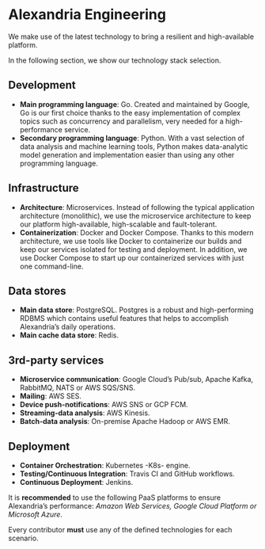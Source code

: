 # Alexandria Engineering
We make use of the latest technology to bring a resilient and high-available platform.

In the following section, we show our technology stack selection.

## Development
- **Main programming language**: Go. Created and maintained by Google, Go is our first choice thanks to the easy implementation of complex topics such as concurrency and parallelism, very needed for a high-performance service.
- **Secondary programming language**: Python. With a vast selection of data analysis and machine learning tools, Python makes data-analytic model generation and implementation easier than using any other programming language.

## Infrastructure
- **Architecture**: Microservices. Instead of following the typical application architecture (monolithic), we use the microservice architecture to keep our platform high-available, high-scalable and fault-tolerant.
- **Containerization**: Docker and Docker Compose. Thanks to this modern architecture, we use tools like Docker to containerize our builds and keep our services isolated for testing and deployment. In addition, we use Docker Compose to start up our containerized services with just one command-line.

## Data stores
- **Main data store**: PostgreSQL. Postgres is a robust and high-performing RDBMS which contains useful features that helps to accomplish Alexandria’s daily operations.
- **Main cache data store**: Redis.

## 3rd-party services
- **Microservice communication**: Google Cloud’s Pub/sub, Apache Kafka, RabbitMQ, NATS or AWS SQS/SNS.
- **Mailing**: AWS SES.
- **Device push-notifications**: AWS SNS or GCP FCM.
- **Streaming-data analysis**: AWS Kinesis.
- **Batch-data analysis**: On-premise Apache Hadoop or AWS EMR.

## Deployment
- **Container Orchestration**: Kubernetes -K8s- engine.
- **Testing/Continuous Integration**: Travis CI and GitHub workflows.
- **Continuous Deployment**: Jenkins.

It is **recommended** to use the following PaaS platforms to ensure Alexandria’s performance: 
_Amazon Web Services, Google Cloud Platform or Microsoft Azure_.

Every contributor **must** use any of the defined technologies for each scenario.